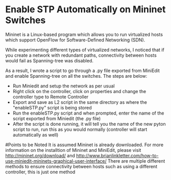 # Enable STP Automatically on Mininet Switches
Mininet is a Linux-based program which allows you to run virtualized hosts which support OpenFlow for Software-Defined Networking (SDN).

While experimenting different types of virtualized networks, I noticed that if you create a network with redundant paths, connectivity between hosts would fail as Spanning-tree was disabled.

As a result, I wrote a script to go through a .py file exported from MiniEdit and enable Spanning-tree on all the switches. The steps are below:
- Run Miniedit and setup the network as per usual
- Right click on the controller, click on properties and change the controller type to Remote Controller
- Export and save as L2 script in the same directory as where the "enableSTP.py" script is being stored
- Run the enableSTP.py script and when prompted, enter the name of the script exported from Miniedit (the .py file)
- After the script is done running, it will tell you the name of the new pyton script to run, run this as you would normally (controller will start automatically as well)

#Points to be Noted
It is assumed Mininet is already downloaded. For more information on the installtion of Mininet and MiniEdit, please visit http://mininet.org/download/ and http://www.brianlinkletter.com/how-to-use-miniedit-mininets-graphical-user-interface/
There are multiple different methods to ensure connectivity between hosts such as using a different controller, this is just one method
